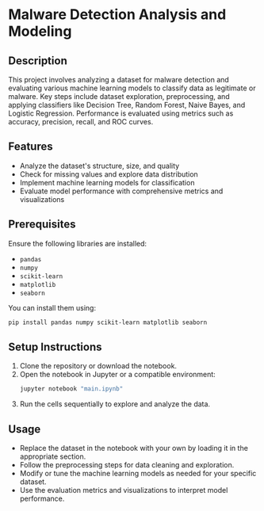 # Malware Detection Analysis and Modeling

## Description

This project involves analyzing a dataset for malware detection and evaluating various machine learning models to classify data as legitimate or malware. Key steps include dataset exploration, preprocessing, and applying classifiers like Decision Tree, Random Forest, Naive Bayes, and Logistic Regression. Performance is evaluated using metrics such as accuracy, precision, recall, and ROC curves.

## Features

- Analyze the dataset's structure, size, and quality
- Check for missing values and explore data distribution
- Implement machine learning models for classification
- Evaluate model performance with comprehensive metrics and visualizations

## Prerequisites

Ensure the following libraries are installed:

- `pandas`
- `numpy`
- `scikit-learn`
- `matplotlib`
- `seaborn`

You can install them using:

```bash
pip install pandas numpy scikit-learn matplotlib seaborn
```

## Setup Instructions

1. Clone the repository or download the notebook.
2. Open the notebook in Jupyter or a compatible environment:
   ```bash
   jupyter notebook "main.ipynb"
   ```
3. Run the cells sequentially to explore and analyze the data.

## Usage

- Replace the dataset in the notebook with your own by loading it in the appropriate section.
- Follow the preprocessing steps for data cleaning and exploration.
- Modify or tune the machine learning models as needed for your specific dataset.
- Use the evaluation metrics and visualizations to interpret model performance.



